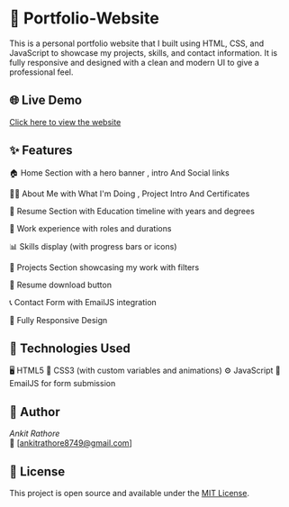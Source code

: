 # 💼 Portfolio-Website
This is a personal portfolio website that I built using HTML, CSS, and JavaScript to showcase my projects, skills, and contact information. It is fully responsive and designed with a clean and modern UI to give a professional feel.

## 🌐 Live Demo
[Click here to view the website]( https://ankitrathore8749.github.io/Portfolio-Website/)

## ✨ Features
🏠 Home Section with a hero banner , intro And Social links

👨‍💻 About Me with What I'm Doing , Project Intro And Certificates

📄 Resume Section with Education timeline with years and degrees

💼 Work experience with roles and durations

📊 Skills display (with progress bars or icons)

📂 Projects Section showcasing my work with filters

📄 Resume download button

📞 Contact Form with EmailJS integration

📱 Fully Responsive Design

## 🔧 Technologies Used
🖥 HTML5
🎨 CSS3 (with custom variables and animations)
⚙ JavaScript 
💌 EmailJS for form submission

## 🙌 Author
*Ankit Rathore*  
📧 [ankitrathore8749@gmail.com] 

## 📌 License
This project is open source and available under the [MIT License](LICENSE).

